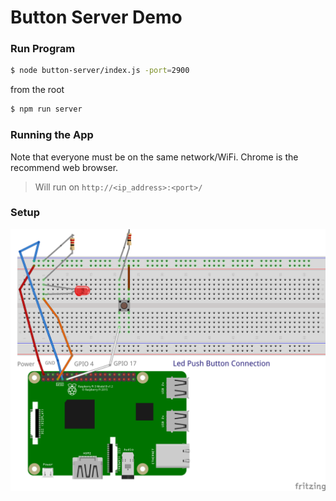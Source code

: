 # Button Server Demo

### Run Program
```sh
$ node button-server/index.js -port=2900
```

from the root

```sh
$ npm run server
```

### Running the App
Note that everyone must be on the same network/WiFi. Chrome is the recommend web browser.

> Will run on `http://<ip_address>:<port>/`

### Setup
![alt text](https://github.com/gforti/pi-demos/blob/master/button/led-push-button-connection.png "GPIO Layout")
